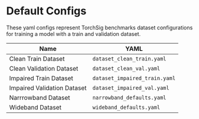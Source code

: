 # Default Configs

These yaml configs represent TorchSig benchmarks dataset configurations for training a model with a train and validation dataset.

| Name | YAML |
| ---- | ---- |
| Clean Train Dataset | `dataset_clean_train.yaml` |
| Clean Validation Dataset | `dataset_clean_val.yaml` |
| Impaired Train Dataset | `dataset_impaired_train.yaml` |
| Impaired Validation Dataset | `dataset_impaired_val.yaml` |
| Narrrowband Dataset | `narrowband_defaults.yaml` |
| Wideband Dataset | `wideband_defaults.yaml` |